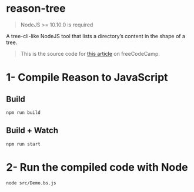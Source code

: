 # reason-tree
> NodeJS >= 10.10.0 is required

A tree-cli-like NodeJS tool that lists a directory’s content in the shape of a tree.

> This is the source code for [this article](https://medium.freecodecamp.org/how-to-taste-reasonml-by-building-something-useful-7b1189b94637) on freeCodeCamp. 

# 1- Compile Reason to JavaScript
## Build
```
npm run build
```

## Build + Watch

```
npm run start
```


# 2- Run the compiled code with Node
```
node src/Demo.bs.js
```
